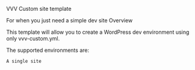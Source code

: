VVV Custom site template

For when you just need a simple dev site
Overview

This template will allow you to create a WordPress dev environment using only vvv-custom.yml.

The supported environments are:

    A single site
